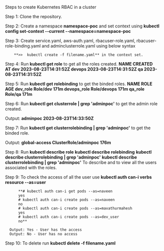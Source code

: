 
Steps to create Kubernetes RBAC in a cluster 


Step 1: Clone the repository. 

Step 2: Create a namespace **namespace-poc** and set context using **kubectl config set-context --current --namespace=namespace-poc**
  
Step 3: Create service.yaml, aws-auth.yaml, rbacuser-role.yaml, rbacuser-role-binding.yaml and adminclusterrole.yaml using below syntax

        **>>  kubectl create -f filename.yaml** in the context set.

Step 4: Run **kubectl get role** to get all the roles created.
      **NAME     CREATED AT
        dev      2023-08-23T14:31:52Z
        devops   2023-08-23T14:31:52Z
        qa       2023-08-23T14:31:52Z**
        
Step 5: Run **kubectl get rolebinding** to get the binded roles. 
      **NAME          ROLE          AGE
        dev_role      Role/dev      171m
        devops_role   Role/devops   171m
        qa_role       Role/qa       171m**
        
Step 6: Run **kubectl get clusterrole | grep 'adminpoc'** to get the admin role created.

Output:
        **adminpoc      2023-08-23T14:33:50Z**
        
Step 7: Run **kubectl get clusterrolebinding | grep 'adminpoc'** to get the binded role.

Output:
        **global-access  ClusterRole/adminpoc  176m**

Step 8: Run **kubectl describe role**
            **kubectl describe rolebinding**
            **kubectl describe clusterrolebinding | grep 'adminpoc'**
            **kubectl describe clusterrolebinding | grep 'adminpoc'**
        To describe and to view all the users associated with the roles.


Step 9: To check the access of all the user use **kubectl auth can-i verbs resource --as=user**

          **# kubectl auth can-i get pods --as=naveen
          yes
          # kubectl auth can-i create pods --as=naveen
          no
          # kubectl auth can-i create pods --as=mavathurmahesh
          yes
          # kubectl auth can-i create pods --as=dev_user
          no**
          
      Output: Yes - User has the access
      Output: No - User has no access
      
Step 10: To delete run **kubectl delete -f filename.yaml**
            
